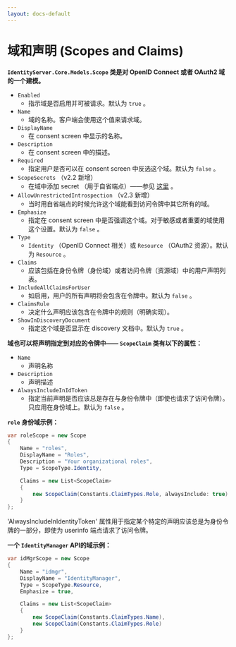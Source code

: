 ```yaml
---
layout: docs-default
---
```


# 域和声明 (Scopes and Claims)

**`IdentityServer.Core.Models.Scope` 类是对 OpenID Connect 或者 OAuth2 域的一个建模。**

* `Enabled`
    * 指示域是否启用并可被请求。默认为 `true` 。
* `Name`
    * 域的名称。客户端会使用这个值来请求域。
* `DisplayName`
    * 在 consent screen 中显示的名称。
* `Description`
    * 在 consent screen 中的描述。
* `Required`
    * 指定用户是否可以在 consent screen 中反选这个域。默认为 `false` 。
*  `ScopeSecrets` （v2.2 新增）
    * 在域中添加 secret （用于自省端点）——参见 [这里](secrets.html) 。
*  `AllowUnrestrictedIntrospection` （v2.3 新增）
    * 当时用自省端点的时候允许这个域能看到访问令牌中其它所有的域。
* `Emphasize`
    * 指定在 consent screen 中是否强调这个域。对于敏感或者重要的域使用这个设置。默认为 `false` 。
* `Type`
    * `Identity` （OpenID Connect 相关）或 `Resource` （OAuth2 资源）。默认为 `Resource` 。
* `Claims`
    * 应该包括在身份令牌（身份域）或者访问令牌（资源域）中的用户声明列表。
* `IncludeAllClaimsForUser`
    * 如启用，用户的所有声明将会包含在令牌中。默认为 `false` 。
* `ClaimsRule`
    * 决定什么声明应该包含在令牌中的规则（明确实现）。
* `ShowInDiscoveryDocument`
    * 指定这个域是否显示在 discovery 文档中。默认为 `true` 。

**域也可以将声明指定到对应的令牌中—— `ScopeClaim` 类有以下的属性：**

* `Name`
    * 声明名称
* `Description`
    * 声明描述
* `AlwaysIncludeInIdToken`
    * 指定当前声明是否应该总是存在与身份令牌中（即使也请求了访问令牌）。只应用在身份域上。默认为 `false` 。

**`role` 身份域示例：**

```csharp
var roleScope = new Scope
{
    Name = "roles",
    DisplayName = "Roles",
    Description = "Your organizational roles",
    Type = ScopeType.Identity,

    Claims = new List<ScopeClaim>
    {
        new ScopeClaim(Constants.ClaimTypes.Role, alwaysInclude: true)
    }
};
```
'AlwaysIncludeInIdentityToken' 属性用于指定某个特定的声明应该总是为身份令牌的一部分，即使为 userinfo 端点请求了访问令牌。

**一个 `IdentityManager` API的域示例：**

```csharp
var idMgrScope = new Scope
{
    Name = "idmgr",
    DisplayName = "IdentityManager",
    Type = ScopeType.Resource,
    Emphasize = true,

    Claims = new List<ScopeClaim>
    {
        new ScopeClaim(Constants.ClaimTypes.Name),
        new ScopeClaim(Constants.ClaimTypes.Role)
    }
};
```
